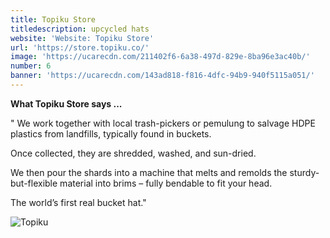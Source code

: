 ```yaml
---
title: Topiku Store
titledescription: upcycled hats
website: 'Website: Topiku Store'
url: 'https://store.topiku.co/'
image: 'https://ucarecdn.com/211402f6-6a38-497d-829e-8ba96e3ac40b/'
number: 6
banner: 'https://ucarecdn.com/143ad818-f816-4dfc-94b9-940f5115a051/'
---
```

**What Topiku Store says ...**

" We work together with local trash-pickers or pemulung to salvage HDPE plastics from landfills, typically found in buckets.

Once collected, they are shredded, washed, and sun-dried.

We then pour the shards into a machine that melts and remolds the sturdy-but-flexible material into brims – fully bendable to fit your head.

The world’s first real bucket hat."

![Topiku](https://ucarecdn.com/c66af3f3-2782-48c0-8481-3351b6f0996e/ "Topiku")
